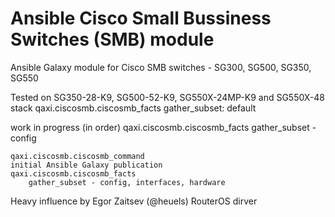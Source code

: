 # Ansible Cisco Small Bussiness Switches (SMB) module

Ansible Galaxy module for Cisco SMB switches - SG300, SG500, SG350, SG550


Tested on SG350-28-K9, SG500-52-K9, SG550X-24MP-K9 and SG550X-48 stack
qaxi.ciscosmb.ciscosmb_facts
    gather_subset: default
   
work in progress (in order)
    qaxi.ciscosmb.ciscosmb_facts
        gather_subset - config

    qaxi.ciscosmb.ciscosmb_command
    initial Ansible Galaxy publication
    qaxi.ciscosmb.ciscosmb_facts
        gather_subset - config, interfaces, hardware

Heavy influence by Egor Zaitsev (@heuels) RouterOS dirver

